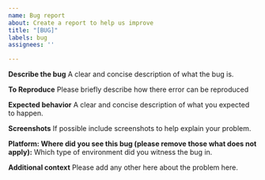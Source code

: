 ```yaml
---
name: Bug report
about: Create a report to help us improve
title: "[BUG]"
labels: bug
assignees: ''

---
```


**Describe the bug**
A clear and concise description of what the bug is.

**To Reproduce**
Please briefly describe how there error can be reproduced

**Expected behavior**
A clear and concise description of what you expected to happen.

**Screenshots**
If possible include screenshots to help explain your problem.

**Platform: Where did you see this bug (please remove those what does not apply):**
Which type of environment did you witness the bug in.


**Additional context**
Please add any other here about the problem here.
